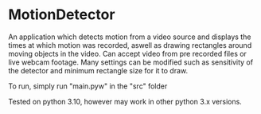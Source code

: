 # MotionDetector

An application which detects motion from a video source and displays the times at which motion was recorded, aswell as drawing rectangles around moving objects in the video. Can accept video from pre recorded files or live webcam footage. Many settings can be modified such as sensitivity of the detector and minimum rectangle size for it to draw.

To run, simply run "main.pyw" in the "src" folder

Tested on python 3.10, however may work in other python 3.x versions.
